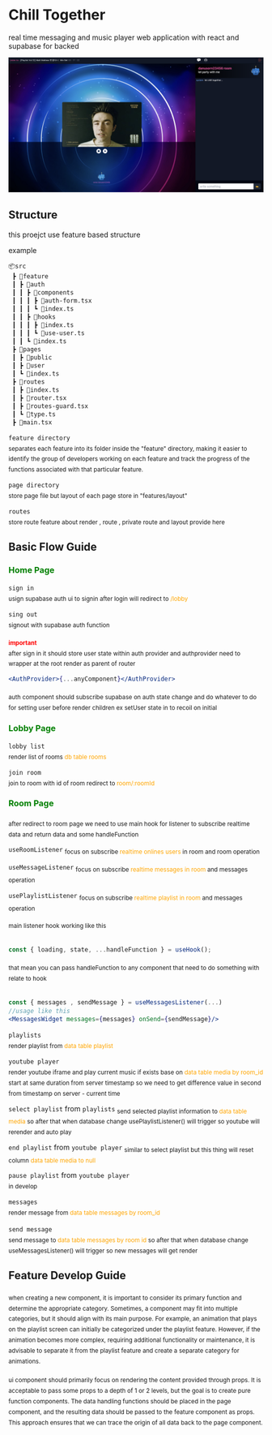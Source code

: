 # Chill Together

real time messaging and music player web application with react and supabase for backed

![App Screenshot](https://github.com/danusorn23456/chill-together/blob/main/src/feature/common/assets/preview.png?raw=true)

## Structure

this proejct use feature based structure

example

```
📦src
 ┣ 📂feature
 ┃ ┣ 📂auth
 ┃ ┃ ┣ 📂components
 ┃ ┃ ┃ ┣ 📜auth-form.tsx
 ┃ ┃ ┃ ┗ 📜index.ts
 ┃ ┃ ┣ 📂hooks
 ┃ ┃ ┃ ┣ 📜index.ts
 ┃ ┃ ┃ ┗ 📜use-user.ts
 ┃ ┃ ┗ 📜index.ts
 ┣ 📂pages
 ┃ ┣ 📂public
 ┃ ┣ 📂user
 ┃ ┗ 📜index.ts
 ┣ 📂routes
 ┃ ┣ 📜index.ts
 ┃ ┣ 📜router.tsx
 ┃ ┣ 📜routes-guard.tsx
 ┃ ┗ 📜type.ts
 ┣ 📜main.tsx
```

`feature directory`<br>
<sub>
separates each feature into its folder inside the "feature" directory, making it easier to identify the group of developers working on each feature and track the progress of the functions associated with that particular feature.
</sub>
<br>

`page directory`<br>
<sub>
store page file but layout of each page store in "features/layout"
</sub>

`routes`<br>
<sub>
store route feature about render , route , private route and layout provide here
</sub>

## Basic Flow Guide

<h3 style="color:green">Home Page</h3>

`sign in`<br>
<sub>usign supabase auth ui to signin after login will redirect to <span style="color:orange">/lobby</span></sub>

`sing out`<br>
<sub>signout with supabase auth function</sub>

<sub style="color:red">**important**</sub>
<sub><br>after sign in it should store user state within auth provider and authprovider need to wrapper at the root render as parent of router

```jsx
<AuthProvider>{...anyComponent}</AuthProvider>
```

<sub>auth component should subscribe supabase on auth state change and do whatever to do for setting user before render children ex setUser state in to recoil on initial</sub>

<h3 style="color:green">Lobby Page</h3>

`lobby list`<br>
<sub>render list of rooms <span style="color:orange">db table rooms</span></sub>

`join room`<br/>
<sub>join to room with id of room redirect to <span style="color:orange">room/:roomId</span></sub>

<h3 style="color:green">Room Page</h3>

<sub>after redirect to room page we need to use main hook for listener to subscribe realtime data and return data and some handleFunction</sub><br>

`useRoomListener`
<sub>
focus on subscribe <span style="color:orange">realtime onlines users</span> in room and room operation
</sub>

`useMessageListener`
<sub>
focus on subscribe <span style="color:orange">realtime messages in room</span> and messages operation
</sub>

`usePlaylistListener`
<sub>
focus on subscribe <span style="color:orange">realtime playlist in room</span> and messages operation
</sub>

<sub>
main listener hook working like this
</sub>
<br>
<br>

```jsx
const { loading, state, ...handleFunction } = useHook();
```

<sub>
that mean you can pass handleFunction to any component that need to do something with relate to hook
</sub>
<br>
<br>

```jsx
const { messages , sendMessage } = useMessagesListener(...)
//usage like this
<MessagesWidget messages={messages} onSend={sendMessage}/>
```

`playlists`
<br>
<sub>render playlist from <span style="color:orange">data table playlist</span> </sub>
<br>

`youtube player`
<br>
<sub>render youtube iframe and play current music if exists base on <span style="color:orange">data table media by room_id</span>
start at same duration from server timestamp so we need to get difference value in second from timestamp on server - current time
</sub>

`select playlist` from `playlists`
<sub>
send selected playlist information to <span style="color:orange">data table media</span> so after that when database change usePlaylistListener() will trigger so youtube will rerender and auto play
</sub>

`end playlist` from `youtube player`
<sub>similar to select playlist but this thing will reset column
<span style="color:orange">data table media to null</span></sub>

`pause playlist` from `youtube player`
<br>
<sub>in develop</sub>

`messages`
<br>
<sub>render message from <span style="color:orange">data table messages by room_id</span>
<sub>

`send message`
<br>
<sub>
send message to <span style="color:orange">data table messages by room id</span> so after that when database change useMessagesListener() will trigger so new messages will get render
</sub>

## Feature Develop Guide

<sub>
when creating a new component, it is important to consider its primary function and determine the appropriate category. Sometimes, a component may fit into multiple categories, but it should align with its main purpose. For example, an animation that plays on the playlist screen can initially be categorized under the playlist feature. However, if the animation becomes more complex, requiring additional functionality or maintenance, it is advisable to separate it from the playlist feature and create a separate category for animations.
</sub>
<br>
<br>
<sub>
ui component should primarily focus on rendering the content provided through props. It is acceptable to pass some props to a depth of 1 or 2 levels, but the goal is to create pure function components. The data handling functions should be placed in the page component, and the resulting data should be passed to the feature component as props. This approach ensures that we can trace the origin of all data back to the page component.
</sub>
